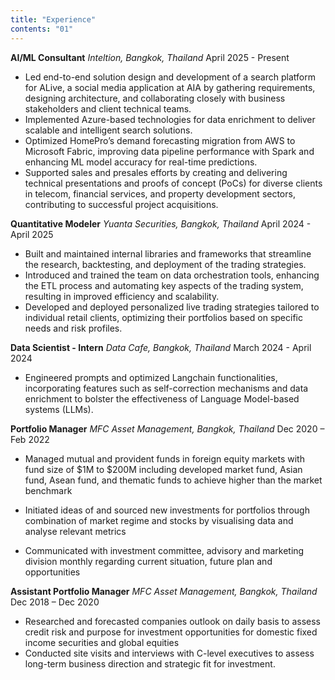 ```yaml
---
title: "Experience"
contents: "01"
---
```


<div class="flex justify-between">
    <span>
        <b>AI/ML Consultant</b> 
        <i class="fa-solid fa-map-marker-alt mx-1"></i>
        <i>Inteltion, Bangkok, Thailand</i>
    </span>   
    <span>April 2025 - Present</span>
</div>

- Led end-to-end solution design and development of a search platform for ALive, a social media application at AIA by gathering requirements, designing architecture, and collaborating closely with business stakeholders and client technical teams.
- Implemented Azure-based technologies for data enrichment to deliver scalable and intelligent search solutions.
- Optimized HomePro’s demand forecasting migration from AWS to Microsoft Fabric, improving data pipeline performance with Spark and enhancing ML model accuracy for real-time predictions.
- Supported sales and presales efforts by creating and delivering technical presentations and proofs of concept (PoCs) for diverse clients in telecom, financial services, and property development sectors, contributing to successful project acquisitions.

<div class="flex justify-between mt-1">
    <span>
        <b>Quantitative Modeler</b> 
        <i class="fa-solid fa-map-marker-alt mx-1"></i>
        <i>Yuanta Securities, Bangkok, Thailand</i>
    </span>   
    <span>April 2024 - April 2025</span>
</div>

- Built and maintained internal libraries and frameworks that streamline the research, backtesting, and deployment of the trading strategies.
- Introduced and trained the team on data orchestration tools, enhancing the ETL process and automating key aspects of the trading system, resulting in improved efficiency and scalability.
- Developed and deployed personalized live trading strategies tailored to individual retail clients, optimizing their portfolios based on specific needs and risk profiles.
<!-- - Explored on novel quantitative techniques (e.g., reinforcement learning and deep learning) to advance algorithmic trading strategies. -->

<div class="flex justify-between mt-1">
    <span>
        <b>Data Scientist - Intern</b> 
        <i class="fa-solid fa-map-marker-alt mx-1"></i>
        <i>Data Cafe, Bangkok, Thailand</i>
    </span>   
    <span>March 2024 - April 2024</span>
</div>

<!-- - Conducted comprehensive analysis of various models available in the market to evaluate their performance on tabular data. -->

- Engineered prompts and optimized Langchain functionalities, incorporating features such as self-correction mechanisms and data enrichment to bolster the effectiveness of Language Model-based systems (LLMs).

<!-- <div class="flex justify-between mt-2"> -->
<!--     <span> -->
<!--         <b>Software Engineer - Part time</b>  -->
<!--         <i class="fa-solid fa-map-marker-alt mx-1"></i> -->
<!--         <i>Synergy Services, Bangkok, Thailand</i> -->
<!--     </span>    -->
<!--     <span>Jan 2024 – March 2024</span> -->
<!-- </div> -->

<!-- - Gathered requirements from company executives utilised Hugo to built and develop <a class="text-teal-600" target="_blank" href="https://synergyservices.co.th">synergyservices.co.th</a> -->
  <!-- - Coordinated with the marketing manager designing the UX/UI for the website and optimised SEO -->
  <!-- - Provided expertise and guidance in critical situations such as domain server downtimes, communicating with the server service providers to resolve issues -->

<div class="flex justify-between mt-1">
    <span>
        <b>Portfolio Manager</b> 
        <i class="fa-solid fa-map-marker-alt mx-1"></i>
        <i>MFC Asset Management, Bangkok, Thailand</i>
    </span>   
    <span>Dec 2020 – Feb 2022</span>
</div>

- Managed mutual and provident funds in foreign equity markets with fund size of $1M to $200M including developed market fund, Asian fund, Asean fund, and thematic funds to achieve higher than the market benchmark
<!-- - Invested in stocks, ETFs, and mutual funds regarding each fund investment policy to enhance risk adjusted return -->
- Initiated ideas of and sourced new investments for portfolios through combination of market regime and stocks by visualising data and analyse relevant metrics
<!-- - Established portfolio management and security analysis best practices overseeing company and legal standards -->
- Communicated with investment committee, advisory and marketing division monthly regarding current situation, future plan and opportunities
<!-- - Achieved top ten funds performance consistently in developed market, Asian, and Asean funds -->

<div class="flex justify-between mt-1">
    <span>
        <b>Assistant Portfolio Manager</b> 
        <i class="fa-solid fa-map-marker-alt mx-1"></i>
        <i>MFC Asset Management, Bangkok, Thailand</i>
    </span>
    <span>Dec 2018 – Dec 2020</span>
</div>

- Researched and forecasted companies outlook on daily basis to assess credit risk and purpose for investment opportunities for domestic fixed income securities and global equities
- Conducted site visits and interviews with C-level executives to assess long-term business direction and strategic fit for investment.
  <!-- - Visited and interviewed potential and current investment opportunities and assessed business direction from high level executives -->
    <!---->
    <!-- <div class="flex justify-between mt-4"> -->
    <!--     <span> -->
    <!--         <b>Investment Analyst - Intern</b>  -->
    <!--         <i class="fa-solid fa-map-marker-alt mx-1"></i> -->
    <!--         <i>FWD Life Insurance, Bangkok, Thailand</i> -->
    <!--     </span> -->
    <!--     <span>May 2017 – Aug 2017</span> -->
    <!-- </div> -->
    <!---->
    <!-- _FWD Life Insurance, Bangkok, Thailand_ -->

<!-- - Forecasted company’s financial outlook and credit risk by incorporating economic outlook and company plans -->
